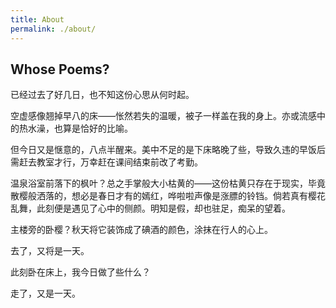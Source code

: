 ```yaml
---
title: About
permalink: ./about/
---
```


## Whose Poems?
已经过去了好几日，也不知这份心思从何时起。

空虚感像翘掉早八的床——怅然若失的温暖，被子一样盖在我的身上。亦或流感中的热水澡，也算是恰好的比喻。

但今日又是惬意的，八点半醒来。美中不足的是下床略晚了些，导致久违的早饭后需赶去教室才行，万幸赶在课间结束前改了考勤。

温泉浴室前落下的枫叶？总之手掌般大小枯黄的——这份枯黄只存在于现实，毕竟散樱般洒落的，想必是春日才有的嫣红，哗啦啦声像是涨膘的铃铛。倘若真有樱花乱舞，此刻便是遇见了心中的侧颜。明知是假，却也驻足，痴呆的望着。

主楼旁的卧樱？秋天将它装饰成了碘酒的颜色，涂抹在行人的心上。

去了，又将是一天。

此刻卧在床上，我今日做了些什么？

走了，又是一天。